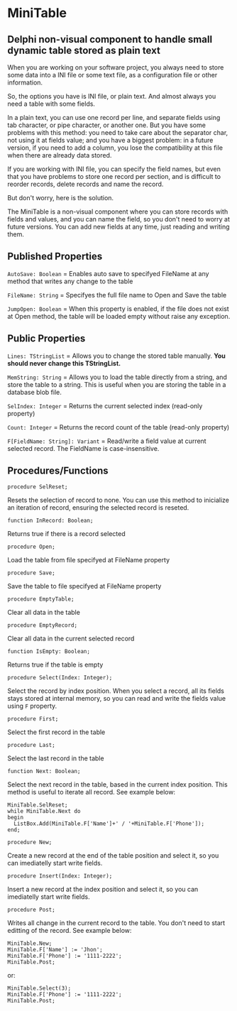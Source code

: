 # MiniTable

## Delphi non-visual component to handle small dynamic table stored as plain text

When you are working on your software project, you always need to store some data into a INI file or some text file, as a configuration file or other information.

So, the options you have is INI file, or plain text. And almost always you need a table with some fields.

In a plain text, you can use one record per line, and separate fields using tab character, or pipe character, or another one. But you have some problems with this method: you need to take care about the separator char, not using it at fields value; and you have a biggest problem: in a future version, if you need to add a column, you lose the compatibility at this file when there are already data stored.

If you are working with INI file, you can specify the field names, but even that you have problems to store one record per section, and is difficult to reorder records, delete records and name the record.

But don't worry, here is the solution.

The MiniTable is a non-visual component where you can store records with fields and values, and you can name the field, so you don't need to worry at future versions. You can add new fields at any time, just reading and writing them.

## Published Properties

`AutoSave: Boolean` = Enables auto save to specifyed FileName at any method that writes any change to the table

`FileName: String` = Specifyes the full file name to Open and Save the table

`JumpOpen: Boolean` = When this property is enabled, if the file does not exist at Open method, the table will be loaded empty without raise any exception.

## Public Properties

`Lines: TStringList` = Allows you to change the stored table manually. **You should never change this TStringList.**

`MemString: String` = Allows you to load the table directly from a string, and store the table to a string. This is useful when you are storing the table in a database blob file.

`SelIndex: Integer` = Returns the current selected index (read-only property)

`Count: Integer` = Returns the record count of the table (read-only property)

`F[FieldName: String]: Variant` = Read/write a field value at current selected record. The FieldName is case-insensitive.

## Procedures/Functions

```delphi
procedure SelReset;
```
Resets the selection of record to none. You can use this method to inicialize an iteration of record, ensuring the selected record is reseted.

```delphi
function InRecord: Boolean;
```
Returns true if there is a record selected

```delphi
procedure Open;
```
Load the table from file specifyed at FileName property

```delphi
procedure Save;
```
Save the table to file specifyed at FileName property

```delphi
procedure EmptyTable;
```
Clear all data in the table

```delphi
procedure EmptyRecord;
```
Clear all data in the current selected record

```delphi
function IsEmpty: Boolean;
```
Returns true if the table is empty

```delphi
procedure Select(Index: Integer);
```
Select the record by index position. When you select a record, all its fields stays stored at internal memory, so you can read and write the fields value using `F` property.

```delphi
procedure First;
```
Select the first record in the table

```delphi
procedure Last;
```
Select the last record in the table

```delphi
function Next: Boolean;
```
Select the next record in the table, based in the current index position. This method is useful to iterate all record. See example below:

```delphi
MiniTable.SelReset;
while MiniTable.Next do
begin
  ListBox.Add(MiniTable.F['Name']+' / '+MiniTable.F['Phone']);
end;
```

```delphi
procedure New;
```
Create a new record at the end of the table position and select it, so you can imediatelly start write fields.

```delphi
procedure Insert(Index: Integer);
```
Insert a new record at the index position and select it, so you can imediatelly start write fields.

```delphi
procedure Post;
```
Writes all change in the current record to the table. You don't need to start editting of the record. See example below:

```delphi
MiniTable.New;
MiniTable.F['Name'] := 'Jhon';
MiniTable.F['Phone'] := '1111-2222';
MiniTable.Post;
```
or:
```delphi
MiniTable.Select(3);
MiniTable.F['Phone'] := '1111-2222';
MiniTable.Post;
```
